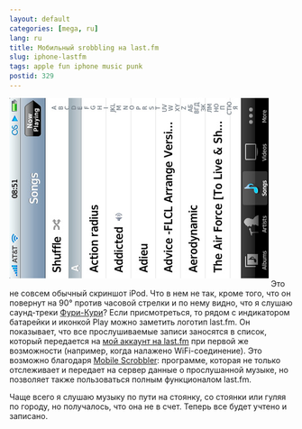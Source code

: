 ```yaml
---
layout: default
categories: [mega, ru]
lang: ru
title: Мобильный srobbling на last.fm
slug: iphone-lastfm
tags: apple fun iphone music punk 
postid: 329
---
```

<img src='/o_O/iphone-lastfm/lastfmiphone.jpg' alt='Last.fm on iPhone' style="padding-bottom: 15px;" width="460" height="320"/>
Это не совсем обычный скриншот iPod. Что в нем не так, кроме того, что он повернут на 90° против часовой стрелки и по нему видно, что я слушаю саунд-треки <a href="/mega/2007/09/23/anime-2-go/">Фури-Кури</a>? Если присмотреться, то рядом с индикатором батарейки и иконкой Play можно заметить логотип last.fm. Он показывает, что все прослушиваемые записи заносятся в список, который передается на <a href="http://www.last.fm/user/pandaportal">мой аккаунт на last.fm</a> при первой же возможности (например, когда налажено WiFi-соединение). Это возможно благодаря <a href="http://dev.c99.org/MobileScrobbler/">Mobile Scrobbler</a>: программе, которая не только отслеживает и передает на сервер данные о прослушанной музыке, но позволяет также пользоваться полным функционалом last.fm.

Чаще всего я слушаю музыку по пути на стоянку, со стоянки или гуляя по городу, но получалось, что она не в счет. Теперь все будет учтено и записано.
